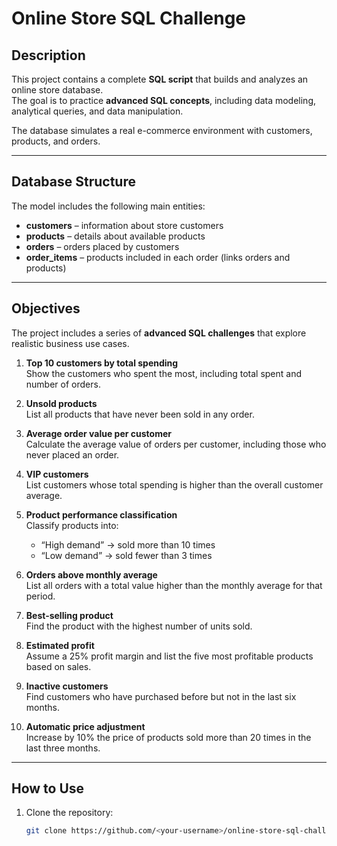 # Online Store SQL Challenge

## Description
This project contains a complete **SQL script** that builds and analyzes an online store database.  
The goal is to practice **advanced SQL concepts**, including data modeling, analytical queries, and data manipulation.

The database simulates a real e-commerce environment with customers, products, and orders.

---

## Database Structure

The model includes the following main entities:

- **customers** – information about store customers  
- **products** – details about available products  
- **orders** – orders placed by customers  
- **order_items** – products included in each order (links orders and products)

---

## Objectives

The project includes a series of **advanced SQL challenges** that explore realistic business use cases.

1. **Top 10 customers by total spending**  
   Show the customers who spent the most, including total spent and number of orders.

2. **Unsold products**  
   List all products that have never been sold in any order.

3. **Average order value per customer**  
   Calculate the average value of orders per customer, including those who never placed an order.

4. **VIP customers**  
   List customers whose total spending is higher than the overall customer average.

5. **Product performance classification**  
   Classify products into:  
   - “High demand” → sold more than 10 times  
   - “Low demand” → sold fewer than 3 times  

6. **Orders above monthly average**  
   List all orders with a total value higher than the monthly average for that period.

7. **Best-selling product**  
   Find the product with the highest number of units sold.

8. **Estimated profit**  
   Assume a 25% profit margin and list the five most profitable products based on sales.

9. **Inactive customers**  
   Find customers who have purchased before but not in the last six months.

10. **Automatic price adjustment**  
    Increase by 10% the price of products sold more than 20 times in the last three months.

---

## How to Use

1. Clone the repository:
   ```bash
   git clone https://github.com/<your-username>/online-store-sql-challenge.git
